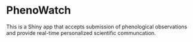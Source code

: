 # PhenoWatch

This is a Shiny app that accepts submission of phenological observations and provide real-time personalized scientific communcation.
